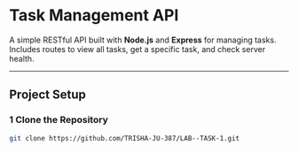 #  Task Management API

A simple RESTful API built with **Node.js** and **Express** for managing tasks.  
Includes routes to view all tasks, get a specific task, and check server health.

---

##  Project Setup

### 1️ Clone the Repository
```bash
git clone https://github.com/TRISHA-JU-387/LAB--TASK-1.git
